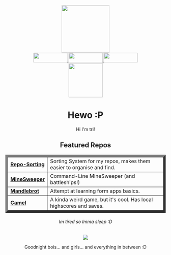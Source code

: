 <div id="header" align="center">
    <img src="assets/fox_ears.gif" width="150" />
</div>

<div id="links" align="center">
    <a href="https://youtube.com/channel/UCQOCttekYgat-mh467A0wDQ">
        <img src="https://img.shields.io/badge/YouTube-magenta?style=for-the-badge&logo=youtube&logoColor=black" height="30" width="107"/>
    </a>
    <a href="https://github.com/TriFoxi">
        <img src="https://img.shields.io/badge/Github-magenta?style=for-the-badge&logo=github&logoColor=black" height="30" width="107" />
    </a>
    <a href="https://trifoxie.itch.io">
        <img src="https://img.shields.io/badge/Itch.io-magenta?style=for-the-badge&logo=itch&logoColor=black" height="30" width="107" />
    </a>
</div>

<div id="stats" align="center">
    <a href="https://www.youtube.com/watch?v=dQw4w9WgXcQ" >
        <img src="https://komarev.com/ghpvc/?username=trifoxi" width="107"/>
    </a>
</div>

<div id="main_text" align="center">
    <h1>Hewo :P</h1>
    <p>Hi I'm tri!</p>
    <h2>Featured Repos</h2>
    <table border="7">
        <tr>
            <td><a href=https://github.com/TriFoxi/Repo-Sorting><b>Repo-Sorting</b></a></td>
            <td>Sorting System for my repos, makes them easier to organise and find.</td>
        </tr>
        <tr>
            <td><a href=https://github.com/TriFoxi/BattleshipsAndMineSweeper><b>MineSweeper</b></a></td>
            <td>Command-Line MineSweeper (and battleships!)</td>
        </tr>
        <tr>
            <td><a href=https://github.com/TriFoxi/Mandlebrot><b>Mandlebrot</b></a></td>
            <td>Attempt at learning form apps basics.</td>
        </tr>
        <tr>
            <td><a href=https://github.com/TriFoxi/Camel><b>Camel</b></a></td>
            <td>A kinda weird game, but it's cool. Has local highscores and saves.</td>
        </tr>
    </table>
</div>

<div align="center">
    <h6>Im tired so Imma sleep :D</h6>
    <img src="assets/timeToSleep.gif" />
    <p>Goodnight bois... and girls... and everything in between :D<p>
</div>


    

